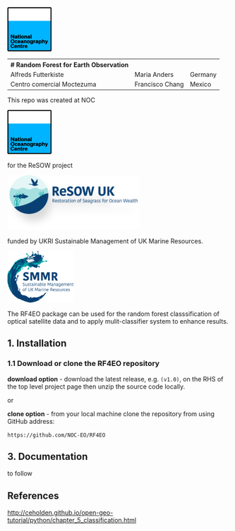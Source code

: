 <table>
  <tr>
    <th># Random Forest for Earth Observation</th>
    <th<p align="left">
  <img src="/docs/images/NOC_logo.png" width="100">
</p>
</th>
  </tr>
  <tr>
    <td>Alfreds Futterkiste</td>
    <td>Maria Anders</td>
    <td>Germany</td>
  </tr>
  <tr>
    <td>Centro comercial Moctezuma</td>
    <td>Francisco Chang</td>
    <td>Mexico</td>
  </tr>
</table>




This repo was created at NOC

<p align="left">
  <img src="/docs/images/NOC_logo.png" width="100">
</p>

for the ReSOW project

<p align="left">
  <img src="/docs/images/ReSOW_logo.png" width="300">
</p>
funded by UKRI Sustainable Management of UK Marine Resources.

<p align="left">
  <img src="/docs/images/SMMR_logo.png" width="150">
</p>

The RF4EO package can be used for the random forest classsification of optical satellite data and to apply mulit-classifier system to enhance results. 


## 1. Installation

### 1.1 Download or clone the **RF4EO** repository

**download option** - download the latest release, e.g. `(v1.0)`, on the RHS of the top level project page then unzip the source code locally.

or

**clone option** - from your local machine clone the repository from using GitHub address:

    https://github.com/NOC-EO/RF4EO




## 3. Documentation

to follow



## References

 http://ceholden.github.io/open-geo-tutorial/python/chapter_5_classification.html
